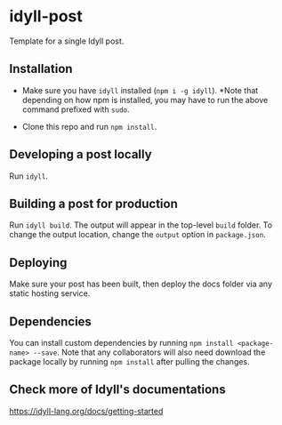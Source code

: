 
# idyll-post

Template for a single Idyll post.

## Installation

- Make sure you have `idyll` installed (`npm i -g idyll`).
  *Note that depending on how npm is installed, you may have to run the above command prefixed with `sudo`.
  
- Clone this repo and run `npm install`.

## Developing a post locally

Run `idyll`.

## Building a post for production

Run `idyll build`. The output will appear in the top-level `build` folder. To change the output location, change the `output` option in `package.json`.

## Deploying

Make sure your post has been built, then deploy the docs folder via any static hosting service.

## Dependencies

You can install custom dependencies by running `npm install <package-name> --save`. Note that any collaborators will also need download the package locally by running `npm install` after pulling the changes.

## Check more of Idyll's documentations
https://idyll-lang.org/docs/getting-started
